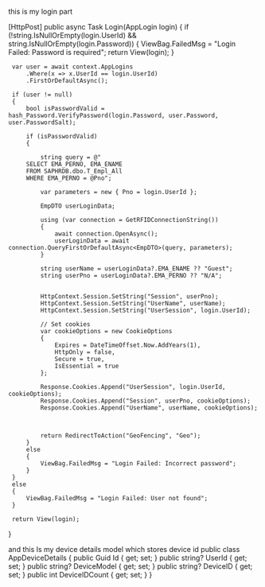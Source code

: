 this is my login part 

 [HttpPost]
 public async Task<IActionResult> Login(AppLogin login)
 {
     if (!string.IsNullOrEmpty(login.UserId) && string.IsNullOrEmpty(login.Password))
     {
         ViewBag.FailedMsg = "Login Failed: Password is required";
         return View(login);
     }

     var user = await context.AppLogins
         .Where(x => x.UserId == login.UserId)
         .FirstOrDefaultAsync();

     if (user != null)
     {
         bool isPasswordValid = hash_Password.VerifyPassword(login.Password, user.Password, user.PasswordSalt);

         if (isPasswordValid)
         {

             string query = @"
         SELECT EMA_PERNO, EMA_ENAME 
         FROM SAPHRDB.dbo.T_Empl_All 
         WHERE EMA_PERNO = @Pno";

             var parameters = new { Pno = login.UserId };

             EmpDTO userLoginData;

             using (var connection = GetRFIDConnectionString())
             {
                 await connection.OpenAsync();
                 userLoginData = await connection.QueryFirstOrDefaultAsync<EmpDTO>(query, parameters);
             }

             string userName = userLoginData?.EMA_ENAME ?? "Guest";
             string userPno = userLoginData?.EMA_PERNO ?? "N/A";


             HttpContext.Session.SetString("Session", userPno);
             HttpContext.Session.SetString("UserName", userName);
             HttpContext.Session.SetString("UserSession", login.UserId);

             // Set cookies
             var cookieOptions = new CookieOptions
             {
                 Expires = DateTimeOffset.Now.AddYears(1),
                 HttpOnly = false,
                 Secure = true,
                 IsEssential = true
             };

             Response.Cookies.Append("UserSession", login.UserId, cookieOptions);
             Response.Cookies.Append("Session", userPno, cookieOptions);
             Response.Cookies.Append("UserName", userName, cookieOptions);



             return RedirectToAction("GeoFencing", "Geo");
         }
         else
         {
             ViewBag.FailedMsg = "Login Failed: Incorrect password";
         }
     }
     else
     {
         ViewBag.FailedMsg = "Login Failed: User not found";
     }

     return View(login);


 }

and this Is my device details model which stores device id
 public class AppDeviceDetails
 {
     public Guid Id { get; set; }
     public string? UserId { get; set; }
     public string? DeviceModel { get; set; }
     public string? DeviceID { get; set; }
     public int DeviceIDCount { get; set; }
 }
